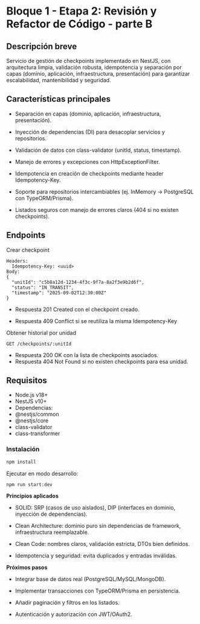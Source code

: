 # Bloque 1 - Etapa 2: Revisión y Refactor de Código - parte B
## Descripción breve

Servicio de gestión de checkpoints implementado en NestJS, con arquitectura limpia, validación robusta, idempotencia y separación por capas (dominio, aplicación, infraestructura, presentación) para garantizar escalabilidad, mantenibilidad y seguridad.

## Características principales

- Separación en capas (dominio, aplicación, infraestructura, presentación).

- Inyección de dependencias (DI) para desacoplar servicios y repositorios.

- Validación de datos con class-validator (unitId, status, timestamp).

- Manejo de errores y excepciones con HttpExceptionFilter.

- Idempotencia en creación de checkpoints mediante header Idempotency-Key.

- Soporte para repositorios intercambiables (ej. InMemory → PostgreSQL con TypeORM/Prisma).

- Listados seguros con manejo de errores claros (404 si no existen checkpoints).

## Endpoints

Crear checkpoint

```POST /checkpoints
Headers:
  Idempotency-Key: <uuid>
Body:
{
  "unitId": "c5b8a12d-1234-4f3c-9f7a-8a2f3e9b2d6f",
  "status": "IN_TRANSIT",
  "timestamp": "2025-09-02T12:30:00Z"
}
```

- Respuesta 201 Created con el checkpoint creado.

- Respuesta 409 Conflict si se reutiliza la misma Idempotency-Key

Obtener historial por unidad

```
GET /checkpoints/:unitId
```

- Respuesta 200 OK con la lista de checkpoints asociados.
- Respuesta 404 Not Found si no existen checkpoints para esa unidad.

## Requisitos

- Node.js v18+
- NestJS v10+
- Dependencias:
- @nestjs/common
- @nestjs/core
- class-validator
- class-transformer

### Instalación

```bash
npm install
```

Ejecutar en modo desarrollo:

```bash
npm run start:dev
```

**Principios aplicados**

- SOLID: SRP (casos de uso aislados), DIP (interfaces en dominio, inyección de dependencias).

- Clean Architecture: dominio puro sin dependencias de framework, infraestructura reemplazable.

- Clean Code: nombres claros, validación estricta, DTOs bien definidos.

- Idempotencia y seguridad: evita duplicados y entradas inválidas.

**Próximos pasos**

- Integrar base de datos real (PostgreSQL/MySQL/MongoDB).

- Implementar transacciones con TypeORM/Prisma en persistencia.

- Añadir paginación y filtros en los listados.

- Autenticación y autorización con JWT/OAuth2.
